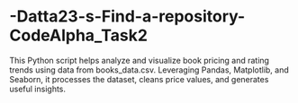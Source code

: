 # -Datta23-s-Find-a-repository-CodeAlpha_Task2
This Python script helps analyze and visualize book pricing and rating trends using data from books_data.csv. Leveraging Pandas, Matplotlib, and Seaborn, it processes the dataset, cleans price values, and generates useful insights.
